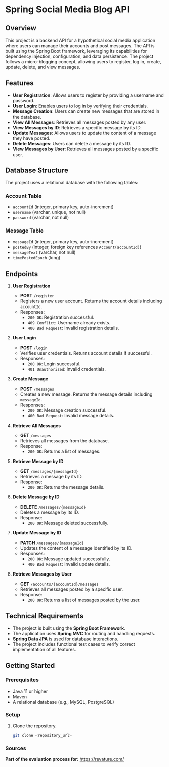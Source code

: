 # Spring Social Media Blog API

## Overview

This project is a backend API for a hypothetical social media application where users can manage their accounts and post messages. The API is built using the Spring Boot framework, leveraging its capabilities for dependency injection, configuration, and data persistence. The project follows a micro-blogging concept, allowing users to register, log in, create, update, delete, and view messages.

## Features

- **User Registration**: Allows users to register by providing a username and password.
- **User Login**: Enables users to log in by verifying their credentials.
- **Message Creation**: Users can create new messages that are stored in the database.
- **View All Messages**: Retrieves all messages posted by any user.
- **View Messages by ID**: Retrieves a specific message by its ID.
- **Update Messages**: Allows users to update the content of a message they have posted.
- **Delete Messages**: Users can delete a message by its ID.
- **View Messages by User**: Retrieves all messages posted by a specific user.

## Database Structure

The project uses a relational database with the following tables:

### Account Table
- `accountId` (integer, primary key, auto-increment)
- `username` (varchar, unique, not null)
- `password` (varchar, not null)

### Message Table
- `messageId` (integer, primary key, auto-increment)
- `postedBy` (integer, foreign key references `Account(accountId)`)
- `messageText` (varchar, not null)
- `timePostedEpoch` (long)

## Endpoints

1. **User Registration**
   - **POST** `/register`
   - Registers a new user account. Returns the account details including `accountId`.
   - Responses:
     - `200 OK`: Registration successful.
     - `409 Conflict`: Username already exists.
     - `400 Bad Request`: Invalid registration details.

2. **User Login**
   - **POST** `/login`
   - Verifies user credentials. Returns account details if successful.
   - Responses:
     - `200 OK`: Login successful.
     - `401 Unauthorized`: Invalid credentials.

3. **Create Message**
   - **POST** `/messages`
   - Creates a new message. Returns the message details including `messageId`.
   - Responses:
     - `200 OK`: Message creation successful.
     - `400 Bad Request`: Invalid message details.

4. **Retrieve All Messages**
   - **GET** `/messages`
   - Retrieves all messages from the database.
   - Response:
     - `200 OK`: Returns a list of messages.

5. **Retrieve Message by ID**
   - **GET** `/messages/{messageId}`
   - Retrieves a message by its ID.
   - Response:
     - `200 OK`: Returns the message details.

6. **Delete Message by ID**
   - **DELETE** `/messages/{messageId}`
   - Deletes a message by its ID.
   - Response:
     - `200 OK`: Message deleted successfully.

7. **Update Message by ID**
   - **PATCH** `/messages/{messageId}`
   - Updates the content of a message identified by its ID.
   - Responses:
     - `200 OK`: Message updated successfully.
     - `400 Bad Request`: Invalid update details.

8. **Retrieve Messages by User**
   - **GET** `/accounts/{accountId}/messages`
   - Retrieves all messages posted by a specific user.
   - Response:
     - `200 OK`: Returns a list of messages posted by the user.

## Technical Requirements

- The project is built using the **Spring Boot Framework**.
- The application uses **Spring MVC** for routing and handling requests.
- **Spring Data JPA** is used for database interactions.
- The project includes functional test cases to verify correct implementation of all features.

## Getting Started

### Prerequisites
- Java 11 or higher
- Maven
- A relational database (e.g., MySQL, PostgreSQL)

### Setup

1. Clone the repository.
   ```bash
   git clone <repository_url>

### Sources
**Part of the evaluation process for:**
https://revature.com/
